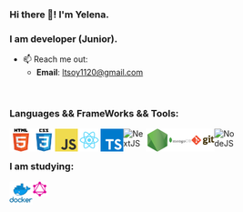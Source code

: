 ### Hi there 👋! I'm Yelena.

### I am developer (Junior).

- 📫 Reach me out: 
    * **Email**: ltsoy1120@gmail.com
<br/>

### Languages && FrameWorks &&  Tools:

<img align="left" alt="HTML" width="40px" src="https://raw.githubusercontent.com/github/explore/80688e429a7d4ef2fca1e82350fe8e3517d3494d/topics/html/html.png"/>
<img align="left" alt="CSS" width="40px" src="https://raw.githubusercontent.com/github/explore/80688e429a7d4ef2fca1e82350fe8e3517d3494d/topics/css/css.png"/>
<img align="left" alt="JS" width="40px" src="https://raw.githubusercontent.com/github/explore/80688e429a7d4ef2fca1e82350fe8e3517d3494d/topics/javascript/javascript.png"/>
<img align="left" alt="React" width="40px" src="https://raw.githubusercontent.com/github/explore/80688e429a7d4ef2fca1e82350fe8e3517d3494d/topics/react/react.png"/>
<img align="left" alt="TS" width="40px" src="https://raw.githubusercontent.com/github/explore/80688e429a7d4ef2fca1e82350fe8e3517d3494d/topics/typescript/typescript.png"/>
<img align="left" alt="NextJS" width="40px" src="https://images.ctfassets.net/23aumh6u8s0i/c04wENP3FnbevwdWzrePs/1e2739fa6d0aa5192cf89599e009da4e/nextjs">
<img align="left" alt="NodeJS" width="40px" src="https://raw.githubusercontent.com/github/explore/80688e429a7d4ef2fca1e82350fe8e3517d3494d/topics/nodejs/nodejs.png"/>
<img align="left" alt="MongoDB" width="40px" src="https://raw.githubusercontent.com/github/explore/5c058a388828bb5fde0bcafd4bc867b5bb3f26f3/topics/mongodb/mongodb.png">
<img align="left" alt="GIT" width="40px" src="https://raw.githubusercontent.com/github/explore/5c058a388828bb5fde0bcafd4bc867b5bb3f26f3/topics/git/git.png">
<img align="left" alt="NodeJS" width="40px" src="https://pbs.twimg.com/media/Edi7CuKU0AAJItn?format=png&name=small">


<br/>
<br/>

### I am studying:

<img align="left" alt="Docker" width="40px" src=" https://raw.githubusercontent.com/github/explore/80688e429a7d4ef2fca1e82350fe8e3517d3494d/topics/docker/docker.png " /> 
<img align="left" alt="GraphQL" width="26px" src="https://raw.githubusercontent.com/github/explore/80688e429a7d4ef2fca1e82350fe8e3517d3494d/topics/graphql/graphql.png" />



<code>
<!--
**Ltsoy1120/Ltsoy1120** is a ✨ _special_ ✨ repository because its `README.md` (this file) appears on your GitHub profile.

Here are some ideas to get you started:

- 🔭 I’m currently working on ...
- 🌱 I’m currently learning ...
- 👯 I’m looking to collaborate on ...
- 🤔 I’m looking for help with ...
- 💬 Ask me about ...
- 📫 How to reach me: ...
- 😄 Pronouns: ...
- ⚡ Fun fact: ...
-->
